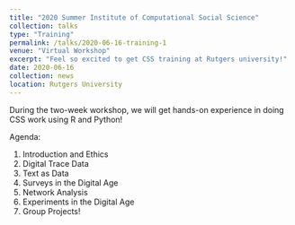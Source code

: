 ```yaml
---
title: "2020 Summer Institute of Computational Social Science"
collection: talks
type: "Training"
permalink: /talks/2020-06-16-training-1
venue: "Virtual Workshop"
excerpt: "Feel so excited to get CSS training at Rutgers university!"
date: 2020-06-16
collection: news
location: Rutgers University
---
```


During the two-week workshop, we will get hands-on experience in doing CSS work using R and Python!

Agenda:
1. Introduction and Ethics
2. Digital Trace Data
3. Text as Data
4. Surveys in the Digital Age
5. Network Analysis
6. Experiments in the Digital Age
7. Group Projects!
